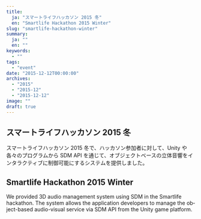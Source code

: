 ```yaml
---
title:
  ja: "スマートライフハッカソン 2015 冬"
  en: "Smartlife Hackathon 2015 Winter"
slug: "smartlife-hackathon-winter"
summary:
  ja: ""
  en: ""
keywords:
  - ""
tags:
  - "event"
date: "2015-12-12T00:00:00"
archives:
  - "2015"
  - "2015-12"
  - "2015-12-12"
image: ""
draft: true
---
```


<!-- 日本語記事ここから -->
<section lang="ja" v-if="$context.locale === 'ja-jp'">

# スマートライフハッカソン 2015 冬

スマートライフハッカソン 2015 冬で、ハッカソン参加者に対して、Unity や各々のプログラムから SDM API を通じて、オブジェクトベースの立体音響をインタラクティブに制御可能にするシステムを提供しました。

</section>
<!-- 日本語記事ここまで -->

<!-- English article start -->
<section lang="en" v-else>

# Smartlife Hackathon 2015 Winter

We provided 3D audio management system using SDM in the Smartlife hackathon. The system allows the application developers to manage the object-based audio-visual service via SDM API from the Unity game platform.

</section>
<!-- English article end -->

